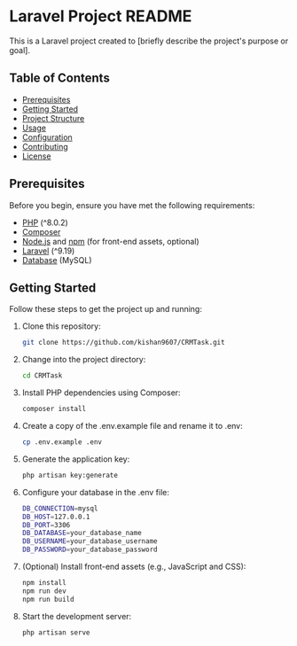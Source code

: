 # Laravel Project README

This is a Laravel project created to [briefly describe the project's purpose or goal].

## Table of Contents

-   [Prerequisites](#prerequisites)
-   [Getting Started](#getting-started)
-   [Project Structure](#project-structure)
-   [Usage](#usage)
-   [Configuration](#configuration)
-   [Contributing](#contributing)
-   [License](#license)

## Prerequisites

Before you begin, ensure you have met the following requirements:

-   [PHP](https://php.net) (^8.0.2)
-   [Composer](https://getcomposer.org)
-   [Node.js](https://nodejs.org) and [npm](https://www.npmjs.com) (for front-end assets, optional)
-   [Laravel](https://laravel.com) (^9.19)
-   [Database](#configure-database) (MySQL)

## Getting Started

Follow these steps to get the project up and running:

1.  Clone this repository:

    ```bash
    git clone https://github.com/kishan9607/CRMTask.git
    ```

2.  Change into the project directory:

    ```bash
    cd CRMTask
    ```

3.  Install PHP dependencies using Composer:

    ```bash
    composer install
    ```

4.  Create a copy of the .env.example file and rename it to .env:

    ```bash
    cp .env.example .env
    ```

5.  Generate the application key:

    ```bash
    php artisan key:generate
    ```

6.  Configure your database in the .env file:

    ```bash
    DB_CONNECTION=mysql
    DB_HOST=127.0.0.1
    DB_PORT=3306
    DB_DATABASE=your_database_name
    DB_USERNAME=your_database_username
    DB_PASSWORD=your_database_password
    ```

7.  (Optional) Install front-end assets (e.g., JavaScript and CSS):

    ```bash
    npm install
    npm run dev
    npm run build
    ```

8.  Start the development server:

    ```bash
    php artisan serve
    ```
